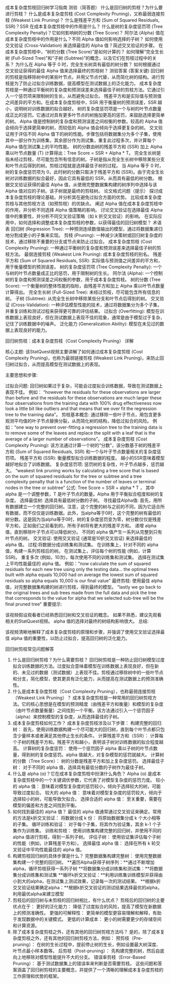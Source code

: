 成本复杂度剪枝回归树学习指南
测验（简答题）
什么是回归树的剪枝？为什么要进行剪枝？
什么是成本复杂度剪枝 (Cost Complexity Pruning)，又称最弱连接剪枝 (Weakest Link Pruning)？
什么是残差平方和 (Sum of Squared Residuals, SSR)？SSR 在成本复杂度剪枝中的作用是什么？
什么是树的复杂度惩罚项 (Tree Complexity Penalty)？它如何影响树的分数 (Tree Score)？
阿尔法 (Alpha) 值在成本复杂度剪枝中的作用是什么？不同 Alpha 值如何影响选择的子树？
如何使用交叉验证 (Cross-Validation) 来选择最佳的 Alpha 值？简述交叉验证的步骤。
在成本复杂度剪枝中，“树的分数 (Tree Score)”是如何计算的？
如何理解“完全生长树 (Full-Sized Tree)”和“子树 (Subtree)”的概念，以及它们在剪枝过程中的关系？
为什么在 Alpha 等于 0 时，完全生长树具有最低的树分数？
如何根据通过交叉验证获得的最佳 Alpha 值来选择最终的剪枝树？
测验答案 (答案关键)
回归树的剪枝是指移除树中的某些叶节点，并用父节点代替，从而简化树的结构。进行剪枝是为了防止过拟合训练数据，提高模型在测试数据上的泛化能力。
成本复杂度剪枝是一种通过平衡树的复杂度和预测误差来选择最佳子树的剪枝方法。它通过引入一个惩罚项来限制树的生长，从而避免过拟合。
残差平方和是实际值与预测值之间差异的平方和。在成本复杂度剪枝中，SSR 用于衡量树的预测误差，SSR 越小，说明树对训练数据的拟合越好。
树的复杂度惩罚项是一个与树的叶节点数量成正比的惩罚。它通过对具有更多叶节点的树施加更高的惩罚，来鼓励选择更简单的树。
Alpha 值是控制树的复杂度和预测误差之间权衡的参数。较高的 Alpha 值会倾向于选择更简单的树，而较低的 Alpha 值会倾向于选择更复杂的树。
交叉验证用于评估不同 Alpha 值下的树的性能。步骤包括将数据集分为多个子集，使用其中一部分作为训练集，其余部分作为测试集，重复此过程多次，并计算每个 Alpha 值在测试集上的平均性能。
树的分数由树的残差平方和 (SSR) 加上 Alpha 乘以叶节点数量 (T) 计算得出：Tree Score = SSR + Alpha * T。
完全生长树是指未经过剪枝，尽可能包含所有信息的树。子树是指从完全生长树中移除某些分支和叶节点后得到的树。剪枝过程就是选择最佳子树的过程。
当 Alpha 等于 0 时，树的复杂度惩罚项为 0，此时树的分数只取决于残差平方和 (SSR)。由于完全生长树对训练数据的拟合最好，因此它具有最低的 SSR，从而具有最低的树分数。
根据交叉验证获得的最佳 Alpha 值，从使用完整数据集构建的树序列中选择与该 Alpha 值对应的子树。该子树就是最终的剪枝树。
论文格式问题（提示）
探讨成本复杂度剪枝的理论基础，并分析其在避免过拟合方面的优势。
比较成本复杂度剪枝与其他剪枝方法（如预剪枝）的优缺点。
阐述 Alpha 值在成本复杂度剪枝中的作用，并分析不同选择 Alpha 值策略的影响。
讨论交叉验证在选择最佳 Alpha 值中的重要性，并分析不同交叉验证策略（如 k 折交叉验证）的影响。
在实际应用中，如何选择和调整成本复杂度剪枝的参数，以获得最佳的回归树模型？
术语表
回归树 (Regression Tree): 一种预测连续数值输出的模型，通过将数据集递归地分割成更小的子集来实现。
剪枝 (Pruning): 一种减少决策树或回归树复杂度的技术，通过移除不重要的分支或节点来防止过拟合。
成本复杂度剪枝 (Cost Complexity Pruning): 一种通过平衡树的复杂度和预测误差来选择最佳子树的剪枝方法。
最弱连接剪枝 (Weakest Link Pruning): 成本复杂度剪枝的别名。
残差平方和 (Sum of Squared Residuals, SSR): 实际值与预测值之间差异的平方和，用于衡量模型的预测误差。
树的复杂度惩罚项 (Tree Complexity Penalty): 一个与树的叶节点数量成正比的惩罚，用于限制树的生长。
阿尔法 (Alpha): 一个控制树的复杂度和预测误差之间权衡的参数，用于成本复杂度剪枝。
树的分数 (Tree Score): 一个衡量树的整体性能的指标，由残差平方和加上 Alpha 乘以叶节点数量计算得出。
完全生长树 (Full-Sized Tree): 未经过剪枝，尽可能包含所有信息的树。
子树 (Subtree): 从完全生长树中移除某些分支和叶节点后得到的树。
交叉验证 (Cross-Validation): 一种评估模型性能的技术，通过将数据集分为多个子集，并重复训练和测试过程来获得更可靠的评估结果。
过拟合 (Overfitting): 模型在训练数据上表现良好，但在测试数据上表现不佳的现象，通常是由于模型过于复杂，记住了训练数据中的噪声。
泛化能力 (Generalization Ability): 模型在未见过的数据上表现良好的能力。

回归树剪枝：成本复杂度剪枝（Cost Complexity Pruning） 详解

核心主题: 该StatQuest视频主要讲解了如何通过成本复杂度剪枝 (Cost Complexity Pruning)，也称为最弱链接剪枝 (Weakest Link Pruning)，来防止回归树过拟合，从而提高模型在测试数据上的表现。

主要思想和步骤:

过拟合问题: 回归树如果过于复杂，可能会过度拟合训练数据，导致在测试数据上表现不佳。 例如： “however the residuals for these observations are larger than before and the residuals for these observations are much larger these four observations from the training data with 100% drug effectiveness now look a little bit like outliers and that means that we over fit the regression tree to the training data”。
剪枝基本概念: 通过移除一些叶子节点，用包含更多观测平均值的叶子节点替换分裂，从而简化树的结构，降低过拟合的风险。 例如：“one way to prevent over-fitting a regression tree to the training data is to remove some of the leaves and replace the split with a leaf that is the average of a larger number of observations”。
成本复杂度剪枝 (Cost Complexity Pruning): 该方法通过计算一个树的“分数”，该分数基于树的残差平方和 (Sum of Squared Residuals, SSR) 和一个与叶子节点数量相关的复杂度惩罚项。
残差平方和 (SSR): 衡量模型拟合训练数据的程度。 越小的SSR意味着模型越好地拟合了训练数据。
复杂度惩罚项: 惩罚树的复杂性，叶子节点越多，惩罚越大。 “weakest link pruning works by calculating a tree score that is based on the sum of squared residuals for the tree or subtree and a tree complexity penalty that is a function of the number of leaves or terminal nodes in the tree or subtree”
公式: Tree Score = SSR + alpha * T ， 其中 alpha 是一个调整参数，T 是叶子节点的数量。Alpha 用于平衡拟合程度和树的复杂度。
选择最佳树: 选择具有最低树分数的子树。
寻找最佳Alpha值:
首先，用所有数据建立一个完整的回归树。注意，这个完整的树与之前的不同，因为它适合所有数据，而不仅仅是训练数据。此外，当alpha等于0时，这个完整的树有最低的树分数。这是因为当alpha等于0时，树的复杂度惩罚变为零，树分数仅仅是残差平方和，正如我们之前看到的，所有子树将有更大的残差平方和。
递增 alpha 值，直到移除叶子节点可以降低树分。
不同的 alpha 值产生一系列从完整到只有叶节点的树。
交叉验证: 使用交叉验证 (通常是10折交叉验证) 来选择最佳的 alpha 值。
过程:将数据分成训练集和测试集。
在训练集上，针对不同的 alpha 值，构建一系列剪枝后的树。
在测试集上，评估每个树的性能 (例如，计算SSR)。
重复多次 (例如，10次)，每次使用不同的训练集和测试集。
选择在测试集上平均性能最佳的 alpha 值。
例如："now calculate the sum of squared residuals for each new tree using only the testing data... the optimal trees built with alpha equals 10,000 had on average the lowest sum of squared residuals so alpha equals 10,000 is our final value"
最终剪枝: 使用最佳 alpha 值，对完整数据集构建的树进行剪枝，得到最终的模型。 "lastly we go back to the original trees and sub trees made from the full data and pick the tree that corresponds to the value for alpha that we selected sub-tree will be the final pruned tree"
重要提示:

该视频假设观看者已经熟悉回归树和交叉验证的概念。 如果不熟悉，建议先观看相关的StatQuest视频。
alpha 值的选择对最终的树结构影响很大。
总结:

该视频清晰地解释了成本复杂度剪枝的原理和步骤，并强调了使用交叉验证选择最佳 alpha 值的重要性，以防止过拟合，提高回归树的泛化能力。

回归树剪枝常见问题解答
1. 什么是回归树剪枝？为什么需要剪枝？
回归树剪枝是一种防止回归树模型过度拟合训练数据的方法。过度拟合意味着模型在训练数据上表现良好，但在新的、未见过的数据（测试数据）上表现不佳。剪枝通过移除树中的一些叶节点和分支，简化模型，使其更具有泛化能力，从而提高在测试数据上的预测准确性。
2. 什么是成本复杂度剪枝（Cost Complexity Pruning），也称最弱连接剪枝（Weakest Link Pruning）？
成本复杂度剪枝是一种常用的回归树剪枝方法。它的核心思想是在模型的预测精度（由残差平方和衡量）和模型的复杂度（由叶节点数量衡量）之间找到一个平衡。该方法通过引入一个惩罚因子（alpha）来控制模型的复杂度，从而选择最佳的子树。
3. 成本复杂度剪枝如何工作？
成本复杂度剪枝涉及以下步骤：
构建完整的回归树： 首先，使用训练数据构建一个尽可能大的回归树，直到每个叶节点都只包含少量样本或者满足其他停止生长的条件。
计算残差平方和（SSR）： 计算每个子树的残差平方和。残差平方和越小，表明该子树对训练数据的拟合程度越高。
计算树的复杂度惩罚： 使用一个惩罚因子 alpha 乘以子树的叶节点数量，得到树的复杂度惩罚。alpha 值越大，对复杂模型的惩罚就越大。
计算树的分数（Tree Score）： 树的分数是残差平方和加上复杂度惩罚。
选择最佳子树： 对于不同的 alpha 值，选择具有最低分数的子树作为最佳子树。
4. 什么是 alpha (α)？它在成本复杂度剪枝中扮演什么角色？
Alpha (α) 是成本复杂度剪枝中的一个关键调优参数，它代表了对模型复杂度的惩罚力度。
较小的 alpha 值： 意味着对模型复杂度的惩罚较小，倾向于选择较大的树，可能导致过度拟合。
较大的 alpha 值： 意味着对模型复杂度的惩罚较大，倾向于选择较小的树，可能导致欠拟合。
选择合适的 alpha 值： 至关重要，需要在模型的偏差和方差之间找到平衡。
5. 如何找到最佳的 alpha 值？
最佳的 alpha 值通常通过交叉验证来确定。常用的方法是k折交叉验证：
将数据分成 k 份： 将原始数据集分成 k 个大小相等的子集。
循环训练和验证： 对于每个子集，将其作为验证集，其余 k-1 个子集作为训练集。
训练和剪枝： 使用训练集构建完整的回归树，并使用不同的 alpha 值进行剪枝，得到一系列子树。
评估子树： 使用验证集评估每个子树的性能（例如，计算残差平方和）。
选择最佳 alpha 值： 选择在所有 k 轮交叉验证中平均性能最佳的 alpha 值。
6. 构建剪枝回归树的具体步骤是什么？
完整数据集构建完整树： 使用完整数据集构建一个完整的回归树。
**遍历Alpha获得子树序列：**通过不断增加alpha，循环剪枝获得一系列子树
**将数据集分成训练集和测试集：**将数据集分成训练集和测试集
**循环k折交叉验证：**利用训练集训练模型并获得由小到大的alpha，在测试集上测试效果，记录每一次的测试结果。
**根据k折交叉验证结果确定alpha：**根据k折交叉验证的测试结果选择最优的alpha，利用最优alpha来建立模型
7. 剪枝后的回归树与未剪枝的回归树相比，有什么优点？
剪枝后的回归树的主要优点在于：
更好的泛化能力： 降低了过度拟合的风险，提高了模型在新数据上的预测准确性。
更强的可解释性： 更简单的模型更容易理解和解释，有助于发现数据中的关键模式。
更低的计算成本： 更小的树需要更少的存储空间和计算资源。
8. 除了成本复杂度剪枝之外，还有其他的回归树剪枝方法吗？
是的，除了成本复杂度剪枝之外，还有其他的回归树剪枝方法，例如：
预剪枝（Pre-pruning）： 在树的生长过程中，提前停止树的生长，例如设置最大树深度、叶节点最小样本数等。
后剪枝（Post-pruning）： 先构建完整的树，然后自底向上地移除对模型性能提升不大的分支。
错误率剪枝（Error-Based Pruning）： 基于测试数据集上的错误率来判断是否需要剪枝。
这些问题和答案涵盖了回归树剪枝的主要概念，并提供了一个清晰的理解成本复杂度剪枝的工作原理和优势的框架。